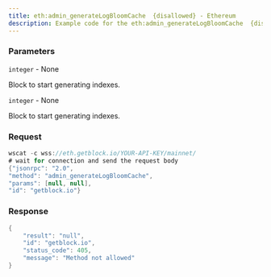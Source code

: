 ```yaml
---
title: eth:admin_generateLogBloomCache  {disallowed} - Ethereum
description: Example code for the eth:admin_generateLogBloomCache  {disallowed} ws method. Сomplete guide on how to use eth:admin_generateLogBloomCache  {disallowed} ws in GetBlock.io Web3 documentation.
---
```


### Parameters


`integer` - None

Block to start generating indexes.

`integer` - None

Block to start generating indexes.

### Request

``` java
wscat -c wss://eth.getblock.io/YOUR-API-KEY/mainnet/ 
# wait for connection and send the request body 
{"jsonrpc": "2.0",
"method": "admin_generateLogBloomCache",
"params": [null, null],
"id": "getblock.io"}
```

###  Response

``` java
{
    "result": "null",
    "id": "getblock.io",
    "status_code": 405,
    "message": "Method not allowed"
}
```

